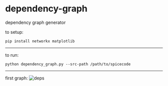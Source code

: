 # dependency-graph
dependency graph generator


to setup:

```
pip install networkx matplotlib
```

---

to run:

```
python dependency_graph.py --src-path /path/to/spicecode
```


---------------------
first graph:
![deps](https://github.com/user-attachments/assets/ea7b15ee-5a0c-4e10-8444-057d07ceb5e9)
